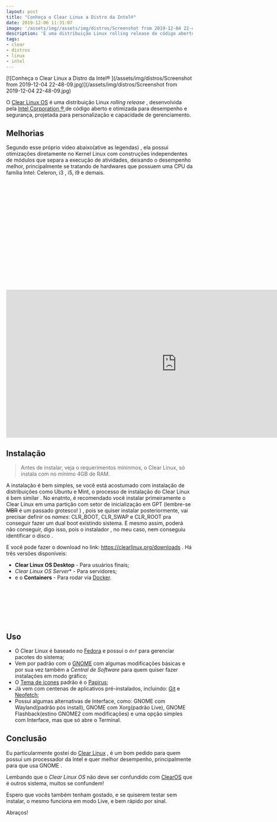 ```yaml
---
layout: post
title: "Conheça o Clear Linux a Distro da Intel®"
date: 2019-12-06 11:31:07
image: '/assets/img//assets/img/distros/Screenshot from 2019-12-04 22-48-09.jpg'
description: 'É uma distribuição Linux rolling release de código aberto.'
tags:
- clear
- distros
- linux
- intel
---
```


[![Conheça o Clear Linux a Distro da Intel®️ ](/assets/img/distros/Screenshot from 2019-12-04 22-48-09.jpg)](/assets/img/distros/Screenshot from 2019-12-04 22-48-09.jpg)

O [Clear Linux OS](https://clearlinux.org/) é uma distribuição Linux *rolling release* , desenvolvida pela [Intel Corporation ®️ ](https://www.intel.com/) de código aberto e otimizada para desempenho e segurança, projetada para personalização e capacidade de gerenciamento.

## Melhorias

Segundo esse próprio vídeo abaixo(ative as legendas) , ela possui otimizações diretamente no Kernel Linux com construções independentes de módulos que separa a execução de atividades, deixando o desempenho melhor, principalmente se tratando de hardwares que possuem uma CPU da família Intel: Celeron, i3 , i5, i9 e demais.

<!-- QUADRADO -->
<script async src="//pagead2.googlesyndication.com/pagead/js/adsbygoogle.js"></script>
<ins class="adsbygoogle"
style="display:inline-block;width:336px;height:280px"
data-ad-client="ca-pub-2838251107855362"
data-ad-slot="5351066970"></ins>
<script>
(adsbygoogle = window.adsbygoogle || []).push({});
</script>

<iframe width="920" height="400" src="https://www.youtube.com/embed/VxA-vim715w" frameborder="0" allow="accelerometer; autoplay; encrypted-media; gyroscope; picture-in-picture" allowfullscreen></iframe>

## Instalação

> Antes de instalar, veja o requerimentos míninmos, o Clear Linux, só instala com no mínimo 4GB de RAM.

A instalação é bem simples, se você está acostumado com instalação de distribuições como Ubuntu e Mint, o processo de instalação do Clear Linux é bem similar . No enatnto, é recomendado você instalar primeiramente o Clear Linux em uma partição com setor de inicialização em GPT (lembre-se ~~MBR~~ é um passado grotesco! ) , pois se quiser instalar posteriormente, vai precisar definir os *names*: CLR_BOOT, CLR_SWAP e CLR_ROOT pra conseguir fazer um dual boot existindo sistema. E mesmo assim, poderá não conseguir, digo isso, pois o instalador , no meu caso, nem conseguiu identificar o disco .

E você pode fazer o download no link: <https://clearlinux.org/downloads> . Há três versões disponíveis:
+ **Clear Linux OS Desktop** - Para usuários finais;
+ **Clear Linux* OS Server** - Para servidores;
+ e o **Containers** - Para rodar via [Docker](https://terminalroot.com.br/2019/08/tutorial-definitivo-de-docker-para-iniciantes-ubuntu.html).

<!-- MINI ANÚNCIO -->
<script async src="//pagead2.googlesyndication.com/pagead/js/adsbygoogle.js"></script>
<!-- Games Root -->
<ins class="adsbygoogle"
style="display:inline-block;width:730px;height:95px"
data-ad-client="ca-pub-2838251107855362"
data-ad-slot="5351066970"></ins>
<script>
(adsbygoogle = window.adsbygoogle || []).push({});
</script>

## Uso

+ O Clear Linux é baseado no [Fedora](https://terminalroot.com.br/2019/09/ambiente-de-desenvolvimento-fedora-30.html) e possui o `dnf` para gerenciar pacotes do sistema; 
+ Vem por padrão com o [GNOME](https://terminalroot.com.br/2018/02/como-customizar-a-aparencia-do-gnome.html) com algumas modificações básicas e por sua vez também a *Central de Software* para quem quiser fazer instalações em modo gráfico;
+ O [Tema de ícones](https://terminalroot.com.br/2019/12/os-8-melhores-temas-de-icones-para-linux.html) padrão é o [Papirus](https://terminalroot.com.br/2019/12/os-8-melhores-temas-de-icones-para-linux.html);
+ Já vem com centenas de aplicativos pré-instalados, incluindo: [Git](https://terminalroot.com.br/git) e [Neofetch](https://terminalroot.com.br/2019/01/como-criar-um-fetch-estilo-screenfetch-e-neofetch-em-shell-script.html);
+ Possui algumas alternativas de Interface, como: GNOME com Wayland(padrão pós install), GNOME com Xorg(padrão Live), GNOME Flashback(estino GNOME2 com modificações) e uma opção simples com Interface, mas que só abre o Terminal. 

## Conclusão

Eu particularmente gostei do [Clear Linux](https://clearlinux.org/) , é um bom pedido para quem possui um processador da Intel e quer melhor desempenho, principalmente para que usa GNOME .

Lembando que o *Clear Linux OS* não deve ser confundido com [ClearOS](https://www.clearos.com/) que é outros sistema, muitos se confundem!

Espero que vocês também tenham gostado, e se quiserem testar sem instalar, o mesmo funciona em modo Live, e bem rápido por sinal.

Abraços!
